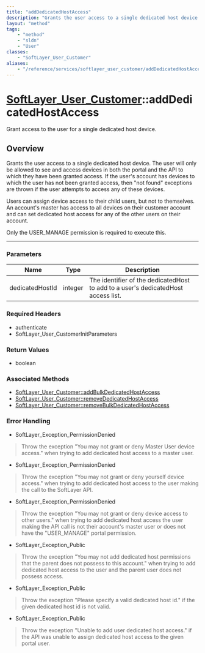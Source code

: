 ```yaml
---
title: "addDedicatedHostAccess"
description: "Grants the user access to a single dedicated host device.  The user will only be allowed to see and access devices in bo... "
layout: "method"
tags:
    - "method"
    - "sldn"
    - "User"
classes:
    - "SoftLayer_User_Customer"
aliases:
    - "/reference/services/softlayer_user_customer/addDedicatedHostAccess"
---
```

# [SoftLayer_User_Customer](/reference/services/SoftLayer_User_Customer)::addDedicatedHostAccess

Grant access to the user for a single dedicated host device.


## Overview 
Grants the user access to a single dedicated host device.  The user will only be allowed to see and access devices in both the portal and the API to which they have been granted access.  If the user's account has devices to which the user has not been granted access, then "not found" exceptions are thrown if the user attempts to access any of these devices. 

Users can assign device access to their child users, but not to themselves. An account's master has access to all devices on their customer account and can set dedicated host access for any of the other users on their account. 

Only the USER_MANAGE permission is required to execute this. 

-----

### Parameters 
|Name | Type | Description |
| --- | --- | --- |
|dedicatedHostId| integer| The identifier of the dedicatedHost to add to a user's dedicatedHost access list.|


### Required Headers
* authenticate
* SoftLayer_User_CustomerInitParameters


### Return Values
* boolean


### Associated Methods

*  [SoftLayer_User_Customer::addBulkDedicatedHostAccess](/reference/services/SoftLayer_User_Customer/addBulkDedicatedHostAccess )
*  [SoftLayer_User_Customer::removeDedicatedHostAccess](/reference/services/SoftLayer_User_Customer/removeDedicatedHostAccess )
*  [SoftLayer_User_Customer::removeBulkDedicatedHostAccess](/reference/services/SoftLayer_User_Customer/removeBulkDedicatedHostAccess )



### Error Handling

* SoftLayer_Exception_PermissionDenied 

> Throw the exception "You may not grant or deny Master User device access." when trying to add dedicated host access to a master user. 

* SoftLayer_Exception_PermissionDenied 

> Throw the exception "You may not grant or deny yourself device access." when trying to add dedicated host access to the user making the call to the SoftLayer API. 

* SoftLayer_Exception_PermissionDenied 

> Throw the exception "You may not grant or deny device access to other users." when trying to add dedicated host access the user making the API call is not their account's master user or does not have the "USER_MANAGE" portal permission. 

* SoftLayer_Exception_Public 

> Throw the exception "You may not add dedicated host permissions that the parent does not possess to this account." when trying to add dedicated host access to the user and the parent user does not possess access. 

* SoftLayer_Exception_Public 

> Throw the exception "Please specify a valid dedicated host id." if the given dedicated host id is not valid. 

* SoftLayer_Exception_Public 

> Throw the exception "Unable to add user dedicated host access." if the API was unable to assign dedicated host access to the given portal user. 



